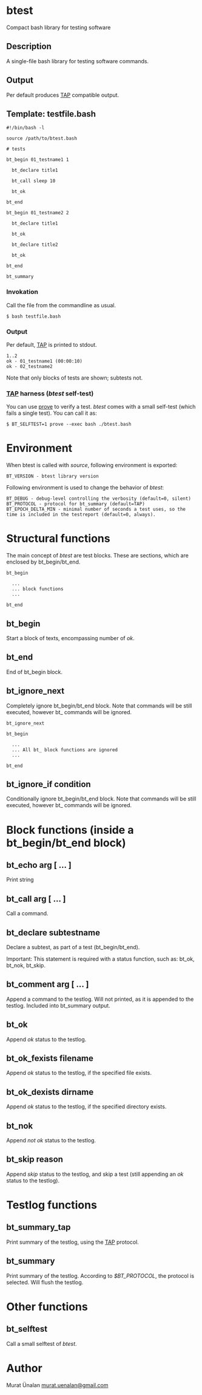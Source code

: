 # btest
Compact bash library for testing software

## Description
A single-file bash library for testing software commands. 

## Output
Per default produces [TAP](https://testanything.org/) compatible output. 

## Template: testfile.bash

```
#!/bin/bash -l

source /path/to/btest.bash

# tests

bt_begin 01_testname1 1 

  bt_declare title1

  bt_call sleep 10
  
  bt_ok

bt_end

bt_begin 01_testname2 2

  bt_declare title1

  bt_ok

  bt_declare title2

  bt_ok

bt_end

bt_summary
```

### Invokation
Call the file from the commandline as usual.

```
$ bash testfile.bash
```

### Output
Per default, [TAP](https://testanything.org/) is printed to stdout.

```
1..2
ok - 01_testname1 (00:00:10)
ok - 02_testname2
```

Note that only blocks of tests are shown; subtests not. 

### [TAP](https://testanything.org/) harness (*btest* self-test)
You can use [prove](https://perldoc.perl.org/prove) to verify a test. *btest* comes with a small self-test (which fails a single test). You can call it as:
```
$ BT_SELFTEST=1 prove --exec bash ./btest.bash
```

# Environment
When btest is called with *source*, following environment is exported:

    BT_VERSION - btest library version

Following environment is used to change the behavior of *btest*:

    BT_DEBUG - debug-level controlling the verbosity (default=0, silent)
    BT_PROTOCOL - protocol for bt_summary (default=TAP)
    BT_EPOCH_DELTA_MIN - minimal number of seconds a test uses, so the time is included in the testreport (default=0, always).

# Structural functions
The main concept of *btest* are test blocks. These are sections, which are enclosed by bt_begin/bt_end.
```
bt_begin

  ...
  ... block functions
  ...

bt_end
```

## bt_begin <testname> <expected>
Start a block of texts, encompassing <expected> number of *ok*.

## bt_end
End of bt_begin block.

## bt_ignore_next
Completely ignore bt_begin/bt_end block. Note that commands will be still executed, however bt_ commands will be ignored.
```
bt_ignore_next

bt_begin

  ...
  ... All bt_ block functions are ignored
  ...

bt_end
```

## bt_ignore_if condition
Conditionally ignore bt_begin/bt_end block. Note that commands will be still executed, however bt_ commands will be ignored.

# Block functions (inside a bt_begin/bt_end block)

## bt_echo arg [ ... ]
Print string

## bt_call arg [ ... ]
Call a command. 

## bt_declare subtestname
Declare a subtest, as part of a test (bt_begin/bt_end).

Important: This statement is required with a status function, such as: bt_ok, bt_nok, bt_skip.

## bt_comment arg [ ... ]
Append a command to the testlog. Will not printed, as it is appended to the testlog. Included into bt_summary output.

## bt_ok
Append *ok* status to the testlog.

## bt_ok_fexists filename
Append *ok* status to the testlog, if the specified file exists.

## bt_ok_dexists dirname
Append *ok* status to the testlog, if the specified directory exists.

## bt_nok
Append *not ok* status to the testlog.

## bt_skip reason
Append *skip* status to the testlog, and skip a test (still appending an *ok* status to the testlog).

# Testlog functions

## bt_summary_tap
Print summary of the testlog, using the [TAP](https://testanything.org/) protocol.

## bt_summary
Print summary of the testlog. According to *$BT_PROTOCOL*, the protocol is selected. Will flush the testlog.

# Other functions

## bt_selftest
Call a small selftest of *btest*.

# Author
Murat Ünalan <murat.uenalan@gmail.com>

